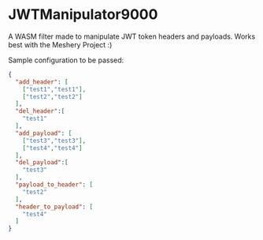 # JWTManipulator9000
A WASM filter made to manipulate JWT token headers and payloads. Works best with the Meshery Project :)

Sample configuration to be passed:
```json
{
  "add_header": [
    ["test1","test1"],
    ["test2","test2"]
  ],
  "del_header":[
    "test1"
  ],
  "add_payload": [
    ["test3","test3"],
    ["test4","test4"]
  ],
  "del_payload":[
    "test3"
  ],
  "payload_to_header": [
    "test2"
  ],
  "header_to_payload": [
    "test4"
  ]
}
```